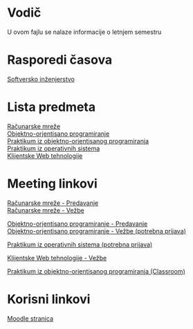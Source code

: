 # Vodič
U ovom fajlu se nalaze informacije o letnjem semestru

# Rasporedi časova
[Softversko inženjerstvo][raspored-si]  

# Lista predmeta
[Računarske mreže][rm]  
[Objektno-orjentisano programiranje][oop]  
[Praktikum iz objektno-orjentisanog programiranja][pioop]  
[Praktikum iz operativnih sistema][pios]  
[Klijentske Web tehnologije][kwt]    

# Meeting linkovi

[Računarske mreže - Predavanje][meeting-rm-p]  
[Računarske mreže - Vežbe][meeting-rm-v]  
  
[Objektno-orjentisano programiranje - Predavanje][meeting-oop-p]  
[Objektno-orjentisano programiranje - Vežbe (potrebna prijava)][meeting-oop-v]  

[Praktikum iz operativnih sistema (potrebna prijava)][meeting-pios]

[Klijentske Web tehnologije - Vežbe][meeting-kwt-v]

[Praktikum iz objektno-orjentisanog programiranja (Classroom)][meeting-pioop]


# Korisni linkovi
[Moodle stranica][moodle stranica]



[//]: # (---------------------------------------------------------)

[//]: # (-------------U ovom delu se nalaze reference-------------)

[//]: # (---------------------------------------------------------)



[//]: # ( Raspored reference )

[raspored-si]: ./Raspored/SI



[//]: # ( Lista predmeta reference )

[rm]: ./RM/Vodi%C4%8D_predmet.md#vodi%C4%8D

[oop]: ./OOP/Vodi%C4%8D_predmet.md#vodi%C4%8D

[pioop]: ./PiOOP/Vodi%C4%8D_predmet.md#vodi%C4%8D

[pios]: ./PiOS/Vodi%C4%8D_predmet.md#vodi%C4%8D

[kwt]: ./KWT/Vodi%C4%8D_predmet.md#vodi%C4%8D



[//]: # ( Meeting reference )

[meeting-rm-p]: http://bbb.pmf.kg.ac.rs/b/mil-6d3-ua2

[meeting-rm-v]: https://imi.pmf.kg.ac.rs/oglasi/14053-racunarske-mreze-i-mrezne-tehnologije-vezbe

[meeting-oop-p]: http://bbb.pmf.kg.ac.rs/b/ana-kff-7tq

[meeting-oop-v]: https://imi.pmf.kg.ac.rs/moodle/mod/bigbluebuttonbn/view.php?id=10138

[meeting-pios]: https://imi.pmf.kg.ac.rs/moodle/mod/bigbluebuttonbn/view.php?id=10116

[meeting-kwt-v]: https://imi.pmf.kg.ac.rs/oglasi/14018-klijentske-web-tehnologije-vezbe

[meeting-pioop]: https://imi.pmf.kg.ac.rs/moodle/course/view.php?id=500



[//]: # ( Korisni linkovi reference )

[moodle stranica]: https://imi.pmf.kg.ac.rs/moodle/course/index.php?categoryid=98